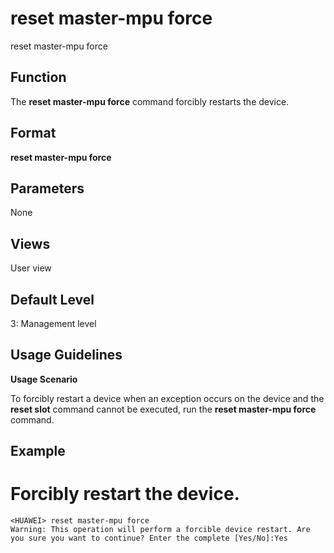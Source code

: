 reset master-mpu force
======================

reset master-mpu force

Function
--------



The **reset master-mpu force** command forcibly restarts the device.




Format
------

**reset master-mpu force**


Parameters
----------

None

Views
-----

User view


Default Level
-------------

3: Management level


Usage Guidelines
----------------

**Usage Scenario**

To forcibly restart a device when an exception occurs on the device and the **reset slot** command cannot be executed, run the **reset master-mpu force** command.


Example
-------

# Forcibly restart the device.
```
<HUAWEI> reset master-mpu force
Warning: This operation will perform a forcible device restart. Are you sure you want to continue? Enter the complete [Yes/No]:Yes

```